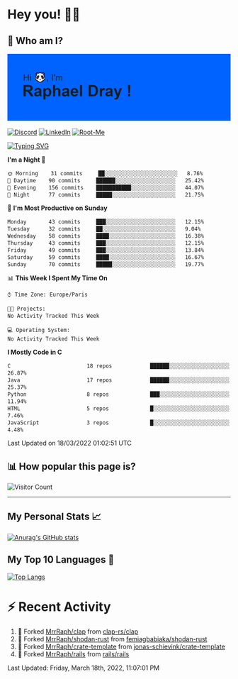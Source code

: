 # **Hey you! 👋🏼**

## **🔎 Who am I?**

<img src="https://github.com/MrrRaph/MrrRaph/blob/master/header.png?raw=true">

[![Discord](https://img.shields.io/badge/Discord-7289DA?style=for-the-badge&logo=discord&logoColor=white
)](https://discordapp.com/users/MrRaph#4214/)
[![LinkedIn](https://img.shields.io/badge/LinkedIn-0077B5?style=for-the-badge&logo=linkedin&logoColor=white)](https://www.linkedin.com/in/raphaeldray/)
[![Root-Me](https://img.shields.io/badge/dynamic/json?color=yellowgreen&label=Root-me%20Score&query=score&style=for-the-badge&url=https://raw.githubusercontent.com/MrrRaph/MrrRaph/master/root-me-stats.json&logoColor=white)](https://www.root-me.org/PandHacker)


[![Typing SVG](https://readme-typing-svg.herokuapp.com?font=glory&size=23&multiline=true&height=65&lines=CyberSecurity+Engineer+%F0%9F%92%BB;Freelance+Fullstack+Developer)](https://git.io/typing-svg)

<!--START_SECTION:waka-->
**I'm a Night 🦉** 

```text
🌞 Morning    31 commits     ██░░░░░░░░░░░░░░░░░░░░░░░   8.76% 
🌆 Daytime    90 commits     ██████░░░░░░░░░░░░░░░░░░░   25.42% 
🌃 Evening    156 commits    ███████████░░░░░░░░░░░░░░   44.07% 
🌙 Night      77 commits     █████░░░░░░░░░░░░░░░░░░░░   21.75%

```
📅 **I'm Most Productive on Sunday** 

```text
Monday       43 commits     ███░░░░░░░░░░░░░░░░░░░░░░   12.15% 
Tuesday      32 commits     ██░░░░░░░░░░░░░░░░░░░░░░░   9.04% 
Wednesday    58 commits     ████░░░░░░░░░░░░░░░░░░░░░   16.38% 
Thursday     43 commits     ███░░░░░░░░░░░░░░░░░░░░░░   12.15% 
Friday       49 commits     ███░░░░░░░░░░░░░░░░░░░░░░   13.84% 
Saturday     59 commits     ████░░░░░░░░░░░░░░░░░░░░░   16.67% 
Sunday       70 commits     █████░░░░░░░░░░░░░░░░░░░░   19.77%

```


📊 **This Week I Spent My Time On** 

```text
⌚︎ Time Zone: Europe/Paris

🐱‍💻 Projects: 
No Activity Tracked This Week

💻 Operating System: 
No Activity Tracked This Week

```

**I Mostly Code in C** 

```text
C                        18 repos            ██████░░░░░░░░░░░░░░░░░░░   26.87% 
Java                     17 repos            ██████░░░░░░░░░░░░░░░░░░░   25.37% 
Python                   8 repos             ███░░░░░░░░░░░░░░░░░░░░░░   11.94% 
HTML                     5 repos             █░░░░░░░░░░░░░░░░░░░░░░░░   7.46% 
JavaScript               3 repos             █░░░░░░░░░░░░░░░░░░░░░░░░   4.48%

```



 Last Updated on 18/03/2022 01:02:51 UTC
<!--END_SECTION:waka-->

## **📊 How popular this page is?**

![Visitor Count](https://profile-counter.glitch.me/MrrRaph/count.svg)

---

## **My Personal Stats 📈**

[![Anurag's GitHub stats](https://github-readme-stats.vercel.app/api?username=mrrraph&count_private=true&show_icons=true&title_color=fff&text_color=fff&bg_color=30,36d1dc,904e95)](https://github.com/anuraghazra/github-readme-stats)

## **My Top 10 Languages 📣**

[![Top Langs](https://github-readme-stats.vercel.app/api/top-langs/?username=mrrraph&langs_count=10&layout=compact&hide=html,css&hide_title=true)](https://github.com/anuraghazra/github-readme-stats)


# **⚡ Recent Activity**

<!--RECENT_ACTIVITY:start-->
1. 🔱 Forked [MrrRaph/clap](https://github.com/MrrRaph/clap) from [clap-rs/clap](https://github.com/clap-rs/clap)
2. 🔱 Forked [MrrRaph/shodan-rust](https://github.com/MrrRaph/shodan-rust) from [femiagbabiaka/shodan-rust](https://github.com/femiagbabiaka/shodan-rust)
3. 🔱 Forked [MrrRaph/crate-template](https://github.com/MrrRaph/crate-template) from [jonas-schievink/crate-template](https://github.com/jonas-schievink/crate-template)
4. 🔱 Forked [MrrRaph/rails](https://github.com/MrrRaph/rails) from [rails/rails](https://github.com/rails/rails)
<!--RECENT_ACTIVITY:end-->
<!--RECENT_ACTIVITY:last_update-->
Last Updated: Friday, March 18th, 2022, 11:07:01 PM
<!--RECENT_ACTIVITY:last_update_end-->
